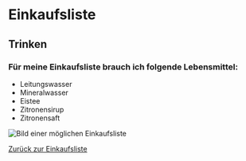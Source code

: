 # Einkaufsliste

## Trinken

### Für meine Einkaufsliste brauch ich folgende Lebensmittel:

- Leitungswasser
- Mineralwasser
- Eistee
- Zitronensirup 
- Zitronensaft


![Bild einer möglichen Einkaufsliste](https://gpaed.de/wp-content/uploads/2020/01/einkaufsliste.jpg)

[Zurück zur Einkaufsliste](index.md)
